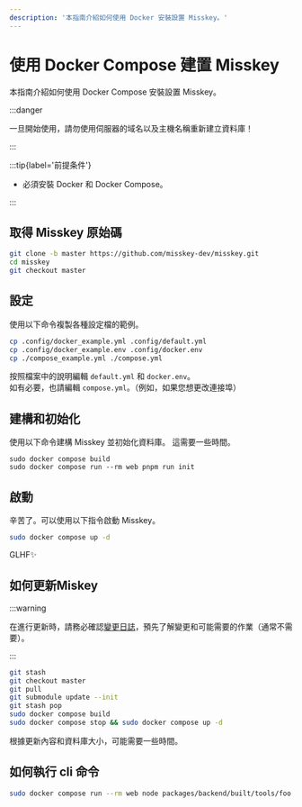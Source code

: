 ```yaml
---
description: '本指南介紹如何使用 Docker 安裝設置 Misskey。'
---
```


# 使用 Docker Compose 建置 Misskey

本指南介紹如何使用 Docker Compose 安裝設置 Misskey。

:::danger

一旦開始使用，請勿使用伺服器的域名以及主機名稱重新建立資料庫！

:::

:::tip{label='前提条件'}

- 必須安裝 Docker 和 Docker Compose。

:::

## 取得 Misskey 原始碼

```sh
git clone -b master https://github.com/misskey-dev/misskey.git
cd misskey
git checkout master
```

## 設定

使用以下命令複製各種設定檔的範例。

```sh
cp .config/docker_example.yml .config/default.yml
cp .config/docker_example.env .config/docker.env
cp ./compose_example.yml ./compose.yml
```

按照檔案中的說明編輯 `default.yml` 和 `docker.env`。  
如有必要，也請編輯 `compose.yml`。（例如，如果您想更改連接埠）

## 建構和初始化

使用以下命令建構 Misskey 並初始化資料庫。
這需要一些時間。

```shell
sudo docker compose build
sudo docker compose run --rm web pnpm run init
```

## 啟動

辛苦了。可以使用以下指令啟動 Misskey。

```sh
sudo docker compose up -d
```

GLHF✨

## 如何更新Miskey

:::warning

在進行更新時，請務必確認[變更日誌](https://github.com/misskey-dev/misskey/blob/master/CHANGELOG.md)，預先了解變更和可能需要的作業（通常不需要）。

:::

```sh
git stash
git checkout master
git pull
git submodule update --init
git stash pop
sudo docker compose build
sudo docker compose stop && sudo docker compose up -d
```

根據更新內容和資料庫大小，可能需要一些時間。

## 如何執行 cli 命令

```sh
sudo docker compose run --rm web node packages/backend/built/tools/foo bar
```
